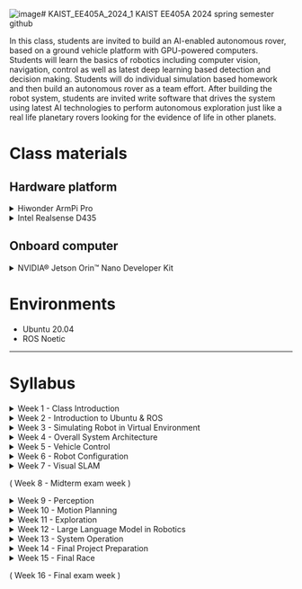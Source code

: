 ![image](https://github.com/Guri-cccc/KAIST_EE405A_2024_1/assets/70877236/699932d7-a550-431a-949b-a7da675493ba)# KAIST_EE405A_2024_1
KAIST EE405A 2024 spring semester github

In this class, students are invited to build an AI-enabled autonomous rover, based on a ground vehicle platform with GPU-powered computers. Students will learn the basics of robotics including computer vision, navigation, control as well as latest deep learning based detection and decision making. Students will do individual simulation based homework and then build an autonomous rover as a team effort. After building the robot system, students are invited write software that drives the system using latest AI technologies to perform autonomous exploration just like a real life planetary rovers looking for the evidence of life in other planets. 

# Class materials
## Hardware platform
<details>
  
<summary> Hiwonder ArmPi Pro </summary>

[Link](https://www.hiwonder.com/collections/robotic-car/products/armpi-pro?variant=40308380958807) <br/>
- 4 omni-directional mecanum wheels
- 6DOF arm (5DOF+gripper)
- FPV camera at the end-effector

</details>

<details>
  
<summary> Intel Realsense D435 </summary>

[Link](https://www.intelrealsense.com/depth-camera-d435/) <br/>

</details>

## Onboard computer
<details>
  
<summary> NVIDIA® Jetson Orin™ Nano Developer Kit </summary>

[Link](https://developer.nvidia.com/embedded/learn/get-started-jetson-orin-nano-devkit) <br/>

</details>

# Environments
- Ubuntu 20.04
- ROS Noetic


***

# Syllabus

<details>
<summary> Week 1 - Class Introduction </summary>


</details>

<details>
<summary> Week 2 - Introduction to Ubuntu & ROS </summary>

<!-- [Lecture Note](Week2/Materials/) <br/> -->
- Instructions for installing Ubuntu (Linux-based OS)
- Understanding the Robotics Operating System (ROS)
- Installation & initial setup for ROS
- Basic ROS examples
- Hands-on learn of ROS programming

</details>

<details>
<summary> Week 3 - Simulating Robot in Virtual Environment  </summary>

<!-- [Lecture Note](Week 3/Materials/) <br/> -->
- ROS Gazebo
- Robot model and environment
  - URDF: Unified Robot Description Format
  - World
- Spawn your own URDF robot in the World
- Virtual Sensors in Gazebo

</details>

<details>  
<summary> Week 4 - Overall System Architecture </summary>

<!-- [Lecture Note](Week 4/Materials/) <br/> -->
- Autonomous system configuration
- Modules
    - Control
    - Localization
    - Perception
    - Path planning
    - Task planning

</details>

<details>
<summary> Week 5 - Vehicle Control </summary>

<!-- [Lecture Note](Week 5/Materials/) <br/> -->
- Learn how to design the Mecanum Wheels Robot
    - Mechanism of Mecanum Wheels Robot
    - Kinematics of Mecanum Wheels Robot
    - Kinematics of 6-DOF robot arm
    - How to operate Hiwonder ArmPi Pro centering on ROS

</details>

<details>
<summary> Week 6 - Robot Configuration </summary>

<!-- [Lecture Note](Week 6/Materials/) <br/> -->
- Hardware introduction
- Component description
- Before assembling hardware
- Basic soldering tips

</details>

<details>
<summary> Week 7 - Visual SLAM </summary>

<!-- [Lecture Note](Week 7/Materials/) <br/> -->
- TFs in mobile manipulator
  - Robot TFs
  - TFs for perception
  - TFs for localization
- SLAM
  - ORB-SLAM
- Waypoints for global path planning

</details>

  ( Week 8 - Midterm exam week )

<details>
<summary> Week 9 - Perception </summary>

<!-- [Lecture Note](Week 9/Materials/) <br/> -->
- Depth Image and Pointcloud
    - Depth estimation using vision
    - Stereo vision
    - Other methods
    - Object detection
    - Point cloud segmentation
- Image
    - Object detection
    - Image segmentation
    - IPM (Inverse Perspective Mapping)

</details>

<details>        
<summary> Week 10 - Motion Planning </summary>

<!-- [Lecture Note](Week10/Materials/) <br/> -->
- Occupancy grid map
- Cost map generation
- Collision checking
- Motion planning methods
  - Graph-based approaches
  - Sampling-based approaches
- Algorithms
  - A* algorithm
  - Rapidly Exploring Random Tree (RRT)
  
</details>

<details>    
<summary> Week 11 - Exploration </summary>

<!-- [Lecture Note](Week11/Materials/) <br/> -->

</details>

<details>
<summary> Week 12 - Large Language Model in Robotics </summary>

<!-- [Lecture Note](Week12/Materials/) <br/> -->

</details>

<details>
<summary> Week 13 - System Operation </summary>

<!-- [Lecture Note](Week13/Materials/) <br/> -->
- Review of overall system architecture
- Hardware settings check
- Review of exploration strategy
  - Localization
  - Perception
  - Large language model

</details>

<details>
<summary> Week 14 - Final Project Preparation </summary>

<!-- [Lecture Note](Week14/Materials/) <br/> -->
- Review of the race rules
- Testings
- QnA

</details>

<details>
<summary> Week 15 - Final Race </summary>

<!-- [Lecture Note](Week15/Materials/) <br/> -->

</details>

  ( Week 16 - Final exam week )
